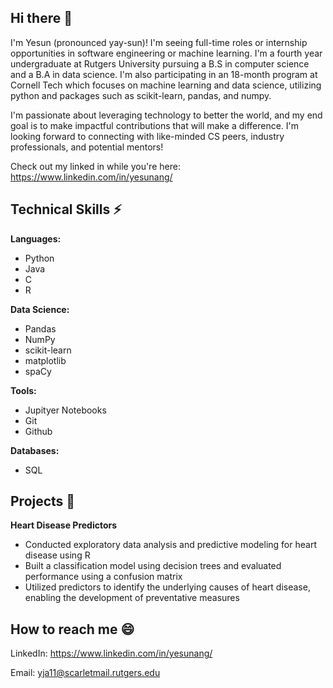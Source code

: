 ## Hi there 👋
I'm Yesun (pronounced yay-sun)! I'm seeing full-time roles or internship opportunities in software engineering or machine learning. I'm a fourth year undergraduate at Rutgers University pursuing a B.S in computer science and a B.A in data science. I'm also participating in an 18-month program at Cornell Tech which focuses on machine learning and data science, utilizing python and packages such as scikit-learn, pandas, and numpy. 

I'm passionate about leveraging technology to better the world, and my end goal is to make impactful contributions that will make a difference. I'm looking forward to connecting with like-minded CS peers, industry professionals, and potential mentors! 

Check out my linked in while you're here: https://www.linkedin.com/in/yesunang/

## Technical Skills ⚡
**Languages:**
- Python
- Java
- C
- R
  
**Data Science:**
- Pandas
- NumPy
- scikit-learn
- matplotlib
- spaCy
  
**Tools:**
- Jupityer Notebooks
- Git
- Github
  
**Databases:**
- SQL

## Projects 🔭

**Heart Disease Predictors**									                     
- Conducted exploratory data analysis and predictive modeling for heart disease using R
- Built a classification model using decision trees and evaluated performance using a confusion matrix
- Utilized predictors to identify the underlying causes of heart disease, enabling the development of preventative measures

## How to reach me 😄
LinkedIn: https://www.linkedin.com/in/yesunang/

Email: yja11@scarletmail.rutgers.edu

<!--
**yesun-ang/yesun-ang** is a ✨ _special_ ✨ repository because its `README.md` (this file) appears on your GitHub profile.

Here are some ideas to get you started:

- 🔭 I’m currently working on ...
- 🌱 I’m currently learning ...
- 👯 I’m looking to collaborate on ...
- 🤔 I’m looking for help with ...
- 💬 Ask me about ...
- 📫 How to reach me: ...
- 😄 Pronouns: ...
- ⚡ Fun fact: ...
-->
